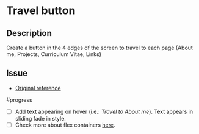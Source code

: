 # Travel button
## Description
Create a button in the 4 edges of the screen to travel to each page (About me, Projects, Curriculum Vitae, Links)

## Issue
- [Original reference](https://codepen.io/HektorW/pen/eJMMaR)

#progress
- [ ] Add text appearing on hover (i.e.: *Travel to About me*). Text appears in sliding fade in style.
- [ ] Check more about flex containers [here](https://www.youtube.com/watch?v=u044iM9xsWU).
